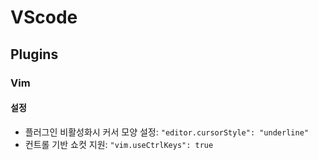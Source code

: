 # VScode

## Plugins

### Vim

#### 설정

* 플러그인 비활성화시 커서 모양 설정: `"editor.cursorStyle": "underline"`
* 컨트롤 기반 쇼컷 지원: `"vim.useCtrlKeys": true`

